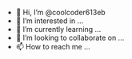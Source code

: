 - 👋 Hi, I’m @coolcoder613eb
- 👀 I’m interested in ...
- 🌱 I’m currently learning ...
- 💞️ I’m looking to collaborate on ...
- 📫 How to reach me ...

<!---
coolcoder613eb/coolcoder613eb is a ✨ special ✨ repository because its `README.md` (this file) appears on your GitHub profile.
You can click the Preview link to take a look at your changes.
--->
